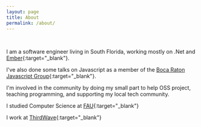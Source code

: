 ```yaml
---
layout: page
title: About
permalink: /about/
---
```


<div class="circular"></div>

<br>

I am a software engineer living in South Florida, working mostly on .Net and [Ember](http://emberjs.com){:target="_blank"}.

I've also done some talks on Javascript as a member of the [Boca Raton Javascript Group](http://www.meetup.com/Boca-JS/){:target="_blank"}.

I'm involved in the community by doing my small part to help OSS project, teaching programming, and
supporting my local tech community.

I studied Computer Science at [FAU](http://eng.fau.edu/){:target="_blank"}

I work at [ThirdWave](http://thirdwave.it){:target="_blank"}
